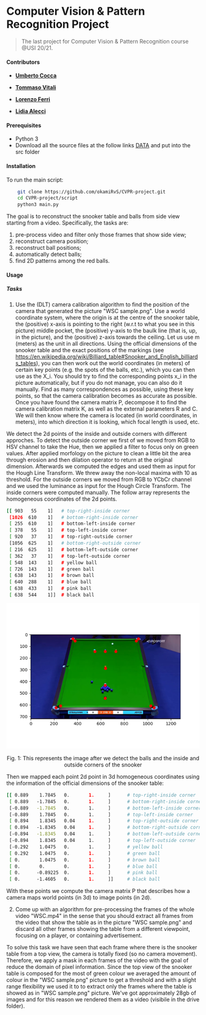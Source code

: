 # Computer Vision & Pattern Recognition Project
> The last project for Computer Vision & Pattern Recognition course @USI 20/21. 

#### Contributors

- **[Umberto Cocca](https://github.com/okamiRvS)**

- **[Tommaso Vitali](https://github.com/tommivitali)**

- **[Lorenzo Ferri](https://github.com/LorenzoFerri)**

- **[Lidia Alecci](https://github.com/LidiaU)**

#### Prerequisites
- Python 3
- Download all the source files at the follow links [DATA](https://drive.google.com/drive/folders/1f2SiojF4bl9cYvgPKp8Cj6da0ohv8JRs?usp=sharing) and put into the src folder

#### Installation
To run the main script:
```bash
	git clone https://github.com/okamiRvS/CVPR-project.git
	cd CVPR-project/script
	python3 main.py
```

The goal is to reconstruct the snooker table and balls from side view starting from a video. Specifically, the tasks are:
 1. pre-process video and filter only those frames that show side view;
 2. reconstruct camera position;
 3. reconstruct ball positions;
 4. automatically detect balls;
 5. find 2D patterns among the red balls.

#### Usage

##### Tasks

1) Use the (DLT) camera calibration algorithm to find the position of the camera that generated the picture "WSC sample.png". Use a world coordinate system, where the origin is at the centre of the snooker table, the (positive) x-axis is pointing to the right (w.r.t to what you see in this picture) middle pocket, the (positive) y-axis to the baulk line (that is, up, in the picture), and the (positive) z-axis towards the ceiling. Let us use m (meters) as the unit in all directions. Using the official dimensions of the snooker table and the exact positions of the markings (see https://en.wikipedia.org/wiki/Billiard_table#Snooker_and_English_billiards_tables), you can then work out the world coordinates (in meters) of certain key points (e.g. the spots of the balls, etc.), which you can then use as the X_i. You should try to find the corresponding points x_i in the picture automatically, but if you do not manage, you can also do it manually. Find as many correspondences as possible, using these key points, so that the camera calibration becomes as accurate as possible. Once you have found the camera matrix P, decompose it to find the camera calibration matrix K, as well as the external parameters R and C. We will then know where the camera is located (in world coordinates, in meters), into which direction it is looking, which focal length is used, etc.

We detect the 2d points of the inside and outside corners with different approches. To detect the outside corner we first of we moved from RGB to HSV channel to take the Hue, then we applied a filter to focus only on green values. After applied morfology on the picture to clean a little bit the area through erosion and then dilation operator to return at the original dimension. Afterwards we computed the edges and used them as input for the Hough Line Transform. We threw away the non-local maxima with 10 as threshold. For the outside corners we moved from RGB to YCbCr channel and we used the luminance as input for the Hough Circle Transform. The inside corners were computed manually. The follow array represents the homogeneous coordinates of the 2d points.

```bash
[[ 903   55    1] 	# top-right-inside corner
 [1026  610    1] 	# bottom-right-inside corner
 [ 255  610    1] 	# bottom-left-inside corner
 [ 378   55    1] 	# top-left-inside corner
 [ 920   37    1] 	# top-right-outside corner
 [1056  625    1] 	# bottom-right-outside corner
 [ 216  625    1] 	# bottom-left-outside corner
 [ 362   37    1] 	# top-left-outside corner
 [ 548  143    1] 	# yellow ball
 [ 726  143    1] 	# green ball
 [ 638  143    1] 	# brown ball
 [ 640  288    1] 	# blue ball
 [ 638  433    1] 	# pink ball
 [ 638  544    1]]	# black ball
```

<div align="center">
<img src="https://github.com/okamiRvS/CVPR-project/blob/master/src/SnookerPoints.png" >
<p>Fig. 1: This represents the image after we detect the balls and the inside and outside corners of the snooker</p>
</div>

Then we mapped each point 2d point in 3d homogeneous coordinates using the information of the official dimensions of the snooker table:

```bash
[[ 0.889    1.7845   0.       1.     ]		# top-right-inside corner
 [ 0.889   -1.7845   0.       1.     ]		# bottom-right-inside corner
 [-0.889   -1.7845   0.       1.     ]		# bottom-left-inside corner
 [-0.889    1.7845   0.       1.     ]		# top-left-inside corner
 [ 0.894    1.8345   0.04     1.     ]		# top-right-outside corner
 [ 0.894   -1.8345   0.04     1.     ]		# bottom-right-outside corner
 [-0.894   -1.8345   0.04     1.     ]		# bottom-left-outside corner
 [-0.894    1.8345   0.04     1.     ]		# top-left-outside corner
 [-0.292    1.0475   0.       1.     ]		# yellow ball
 [ 0.292    1.0475   0.       1.     ]		# green ball
 [ 0.       1.0475   0.       1.     ]		# brown ball
 [ 0.       0.       0.       1.     ]		# blue ball
 [ 0.      -0.89225  0.       1.     ]		# pink ball
 [ 0.      -1.4605   0.       1.     ]] 	# black ball
```

With these points we compute the camera matrix P that describes how a camera maps world points (in 3d) to image points (in 2d).

2) Come up with an algorithm for pre-processing the frames of the whole video "WSC.mp4" in the sense that you should extract all frames from the video that show the table as in the picture "WSC sample.png" and discard all other frames showing the table from a different viewpoint, focusing on a player, or containing advertisement.

To solve this task we have seen that each frame where there is the snooker table from a top view, the camera is totally fixed (so no camera movement). Therefore, we apply a mask in each frames of the video with the goal of reduce the domain of pixel information. Since the top view of the snooker table is composed for the most of green colour we averaged the amount of colour in the "WSC sample.png" picture to get a threshold and with a slight range flexibility we used it to to extract only the frames where the table is showed as in "WSC sample.png" picture. We've got approximately 28gb of images and for this reason we rendered them as a video (visibile in the drive folder).
